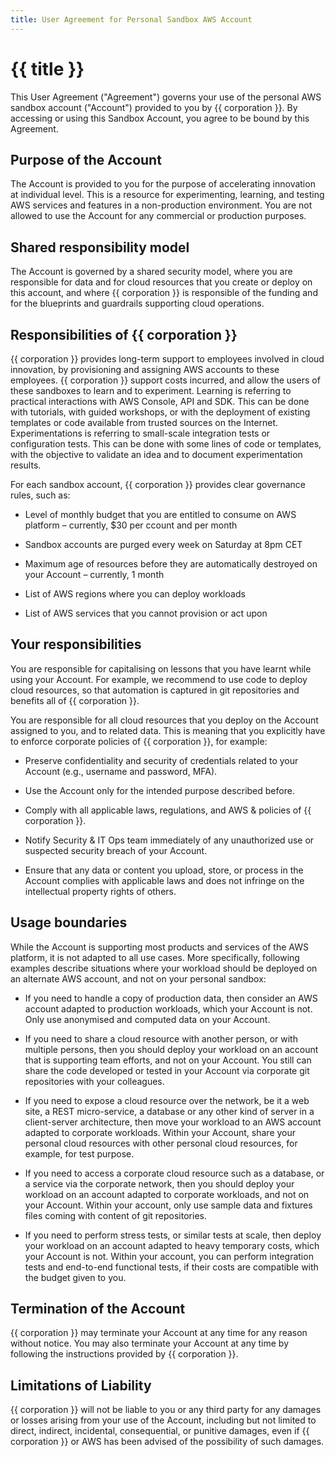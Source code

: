 ```yaml
---
title: User Agreement for Personal Sandbox AWS Account
---
```

# {{ title }}

This User Agreement ("Agreement") governs your use of the personal AWS sandbox account ("Account") provided to you by {{ corporation }}. By accessing or using this Sandbox Account, you agree to be bound by this Agreement.

## Purpose of the Account

The Account is provided to you for the purpose of accelerating innovation at individual level. This is a resource for experimenting, learning, and testing AWS services and features in a non-production environment. You are not allowed to use the Account for any commercial or production purposes.

## Shared responsibility model

The Account is governed by a shared security model, where you are responsible for data and for cloud resources that you create or deploy on this account, and where {{ corporation }} is responsible of the funding and for the blueprints and guardrails supporting cloud operations.

## Responsibilities of {{ corporation }}

{{ corporation }} provides long-term support to employees involved in cloud innovation, by provisioning and assigning AWS accounts to these employees. {{ corporation }} support costs incurred, and allow the users of these sandboxes to learn and to experiment. Learning is referring to practical interactions with AWS Console, API and SDK. This can be done with tutorials, with guided workshops, or with the deployment of existing templates or code available from trusted sources on the Internet. Experimentations is referring to small-scale integration tests or configuration tests. This can be done with some lines of code or templates, with the objective to validate an idea and to document experimentation results.

For each sandbox account, {{ corporation }} provides clear governance rules, such as:

- Level of monthly budget that you are entitled to consume on AWS platform – currently, $30 per ccount and per month

- Sandbox accounts are purged every week on Saturday at 8pm CET

- Maximum age of resources before they are automatically destroyed on your Account – currently, 1 month

- List of AWS regions where you can deploy workloads

- List of AWS services that you cannot provision or act upon

## Your responsibilities

You are responsible for capitalising on lessons that you have learnt while using your Account. For example, we recommend to use code to deploy cloud resources, so that automation is captured in git repositories and benefits all of {{ corporation }}.

You are responsible for all cloud resources that you deploy on the Account assigned to you, and to related data. This is meaning that you explicitly have to enforce corporate policies of {{ corporation }}, for example:

- Preserve confidentiality and security of credentials related to your Account (e.g., username and password, MFA).

- Use the Account only for the intended purpose described before.

- Comply with all applicable laws, regulations, and AWS & policies of {{ corporation }}.

- Notify Security & IT Ops team immediately of any unauthorized use or suspected security breach of your Account.

- Ensure that any data or content you upload, store, or process in the Account complies with applicable laws and does not infringe on the intellectual property rights of others.

## Usage boundaries

While the Account is supporting most products and services of the AWS platform, it is not adapted to all use cases. More specifically, following examples describe situations where your workload should be deployed on an alternate AWS account, and not on your personal sandbox:

- If you need to handle a copy of production data, then consider an AWS account adapted to production workloads, which your Account is not. Only use anonymised and computed data on your Account.

- If you need to share a cloud resource with another person, or with multiple persons, then you should deploy your workload on an account that is supporting team efforts, and not on your Account. You still can share the code developed or tested in your Account via corporate git repositories with your colleagues.

- If you need to expose a cloud resource over the network, be it a web site, a REST micro-service, a database or any other kind of server in a client-server architecture, then move your workload to an AWS account adapted to corporate workloads. Within your Account, share your personal cloud resources with other personal cloud resources, for example, for test purpose.

- If you need to access a corporate cloud resource such as a database, or a service via the corporate network, then you should deploy your workload on an account adapted to corporate workloads, and not on your Account. Within your account, only use sample data and fixtures files coming with content of git repositories.

- If you need to perform stress tests, or similar tests at scale, then deploy your workload on an account adapted to heavy temporary costs, which your Account is not. Within your account, you can perform integration tests and end-to-end functional tests, if their costs are compatible with the budget given to you.

## Termination of the Account

{{ corporation }} may terminate your Account at any time for any reason without notice. You may also terminate your Account at any time by following the instructions provided by {{ corporation }}.

## Limitations of Liability

{{ corporation }} will not be liable to you or any third party for any damages or losses arising from your use of the Account, including but not limited to direct, indirect, incidental, consequential, or punitive damages, even if {{ corporation }} or AWS has been advised of the possibility of such damages.